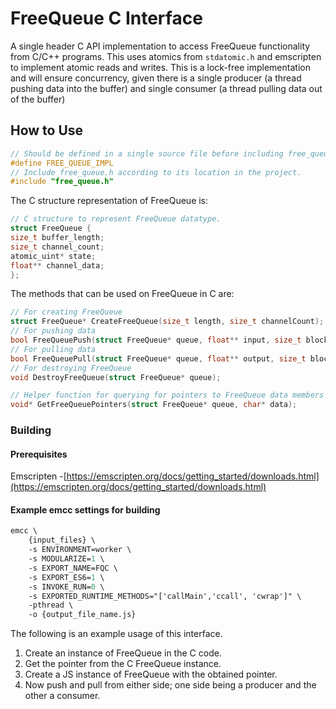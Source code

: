 # FreeQueue C Interface

A single header C API implementation to access FreeQueue functionality from
C/C++ programs. This uses atomics from `stdatomic.h` and emscripten to
implement atomic reads and writes. This is a lock-free implementation and will
ensure concurrency, given there is a single producer (a thread pushing data into
the buffer) and single consumer (a thread pulling data out of the buffer)

## How to Use

```C
// Should be defined in a single source file before including free_queue.h .
#define FREE_QUEUE_IMPL
// Include free_queue.h according to its location in the project.
#include "free_queue.h" 
```

The C structure representation of FreeQueue is:
```C
// C structure to represent FreeQueue datatype.
struct FreeQueue {
size_t buffer_length;
size_t channel_count;
atomic_uint* state;
float** channel_data;
};
```

The methods that can be used on FreeQueue in C are:
```C
// For creating FreeQueue
struct FreeQueue* CreateFreeQueue(size_t length, size_t channelCount);
// For pushing data        
bool FreeQueuePush(struct FreeQueue* queue, float** input, size_t block_length);
// For pulling data
bool FreeQueuePull(struct FreeQueue* queue, float** output, size_t block_length);
// For destroying FreeQueue
void DestroyFreeQueue(struct FreeQueue* queue);

// Helper function for querying for pointers to FreeQueue data members   
void* GetFreeQueuePointers(struct FreeQueue* queue, char* data);                
```

### Building

#### Prerequisites

Emscripten -[https://emscripten.org/docs/getting_started/downloads.html](https://emscripten.org/docs/getting_started/downloads.html)

#### Example emcc settings for building

```ps
emcc \
	{input_files} \
	-s ENVIRONMENT=worker \
	-s MODULARIZE=1 \
	-s EXPORT_NAME=FQC \
    -s EXPORT_ES6=1 \
	-s INVOKE_RUN=0 \
	-s EXPORTED_RUNTIME_METHODS="['callMain','ccall', 'cwrap']" \
	-pthread \
	-o {output_file_name.js}
```

The following is an example usage of this interface.

1. Create an instance of FreeQueue in the C code.
2. Get the pointer from the C FreeQueue instance.
3. Create a JS instance of FreeQueue with the obtained pointer.
4. Now push and pull from either side; one side being a producer and the other a consumer.